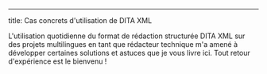 ---
title: Cas concrets d\'utilisation de DITA XML

L\'utilisation quotidienne du format de rédaction structurée DITA XML
sur des projets multilingues en tant que rédacteur technique m\'a amené
à développer certaines solutions et astuces que je vous livre ici. Tout
retour d\'expérience est le bienvenu !
